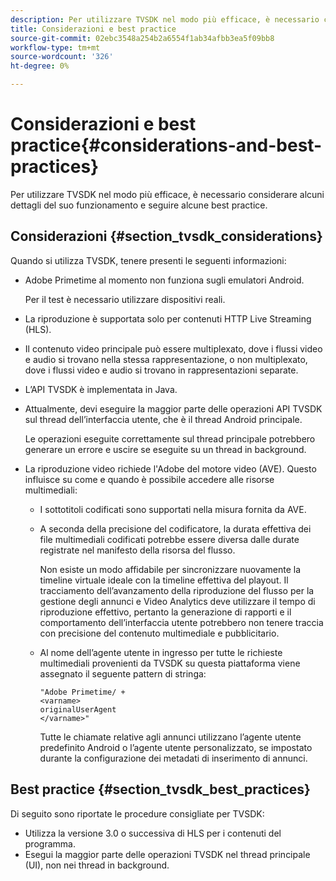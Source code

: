 ```yaml
---
description: Per utilizzare TVSDK nel modo più efficace, è necessario considerare alcuni dettagli del suo funzionamento e seguire alcune best practice.
title: Considerazioni e best practice
source-git-commit: 02ebc3548a254b2a6554f1ab34afbb3ea5f09bb8
workflow-type: tm+mt
source-wordcount: '326'
ht-degree: 0%

---
```


# Considerazioni e best practice{#considerations-and-best-practices}

Per utilizzare TVSDK nel modo più efficace, è necessario considerare alcuni dettagli del suo funzionamento e seguire alcune best practice.

## Considerazioni {#section_tvsdk_considerations}

Quando si utilizza TVSDK, tenere presenti le seguenti informazioni:

* Adobe Primetime al momento non funziona sugli emulatori Android.

  Per il test è necessario utilizzare dispositivi reali.
* La riproduzione è supportata solo per contenuti HTTP Live Streaming (HLS).
* Il contenuto video principale può essere multiplexato, dove i flussi video e audio si trovano nella stessa rappresentazione, o non multiplexato, dove i flussi video e audio si trovano in rappresentazioni separate.
* L’API TVSDK è implementata in Java.
* Attualmente, devi eseguire la maggior parte delle operazioni API TVSDK sul thread dell’interfaccia utente, che è il thread Android principale.

  Le operazioni eseguite correttamente sul thread principale potrebbero generare un errore e uscire se eseguite su un thread in background.
* La riproduzione video richiede l&#39;Adobe del motore video (AVE). Questo influisce su come e quando è possibile accedere alle risorse multimediali:

   * I sottotitoli codificati sono supportati nella misura fornita da AVE.
   * A seconda della precisione del codificatore, la durata effettiva dei file multimediali codificati potrebbe essere diversa dalle durate registrate nel manifesto della risorsa del flusso.

     Non esiste un modo affidabile per sincronizzare nuovamente la timeline virtuale ideale con la timeline effettiva del playout. Il tracciamento dell’avanzamento della riproduzione del flusso per la gestione degli annunci e Video Analytics deve utilizzare il tempo di riproduzione effettivo, pertanto la generazione di rapporti e il comportamento dell’interfaccia utente potrebbero non tenere traccia con precisione del contenuto multimediale e pubblicitario.
   * Al nome dell’agente utente in ingresso per tutte le richieste multimediali provenienti da TVSDK su questa piattaforma viene assegnato il seguente pattern di stringa:

     ```
     "Adobe Primetime/ + 
     <varname>
     originalUserAgent
     </varname>" 
     ```

     Tutte le chiamate relative agli annunci utilizzano l’agente utente predefinito Android o l’agente utente personalizzato, se impostato durante la configurazione dei metadati di inserimento di annunci.

## Best practice {#section_tvsdk_best_practices}

Di seguito sono riportate le procedure consigliate per TVSDK:

* Utilizza la versione 3.0 o successiva di HLS per i contenuti del programma.
* Esegui la maggior parte delle operazioni TVSDK nel thread principale (UI), non nei thread in background.
